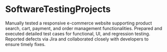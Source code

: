 # SoftwareTestingProjects
Manually tested a responsive e-commerce website supporting product search, cart, payment, and order management functionalities. Prepared and executed detailed test cases for functional, UI, and regression testing. Reported defects via Jira and collaborated closely with developers to ensure timely fixes. 
